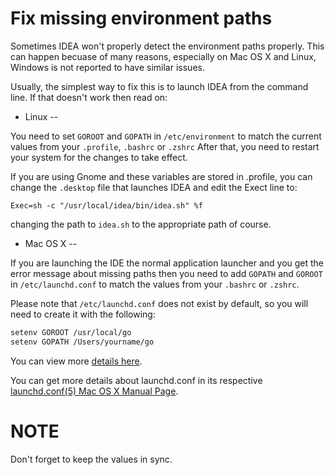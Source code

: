 Fix missing environment paths
===

Sometimes IDEA won't properly detect the environment paths properly.
This can happen becuase of many reasons, especially on Mac OS X and Linux,
Windows is not reported to have similar issues.

Usually, the simplest way to fix this is to launch IDEA from the command line.
If that doesn't work then read on:

- Linux
--

You need to set ``` GOROOT ``` and ``` GOPATH ``` in ``` /etc/environment ```
to match the current values from your ``` .profile ```, ``` .bashrc ``` or ``` .zshrc ```
After that, you need to restart your system for the changes to take effect.

If you are using Gnome and these variables are stored in .profile, you can change the ```.desktop``` file that launches IDEA and edit the Exect line to:
```
Exec=sh -c "/usr/local/idea/bin/idea.sh" %f
```
changing the path to ```idea.sh``` to the appropriate path of course.


- Mac OS X
--

If you are launching the IDE the normal application launcher and you get the error message
about missing paths then you need to add ```GOPATH``` and ```GOROOT``` in ```/etc/launchd.conf``` to match the
values from your ```.bashrc``` or ```.zshrc```.

Please note that ```/etc/launchd.conf``` does not exist by default, so you will need to create it with the following:

```bash
setenv GOROOT /usr/local/go
setenv GOPATH /Users/yourname/go
```

You can view more [details here](https://github.com/go-lang-plugin-org/go-lang-idea-plugin/issues/318#issuecomment-31303939).

You can get more details about launchd.conf in its respective [launchd.conf(5) Mac OS X Manual Page](https://developer.apple.com/library/mac/documentation/Darwin/Reference/ManPages/man5/launchd.conf.5.html).

NOTE
===

Don't forget to keep the values in sync.
